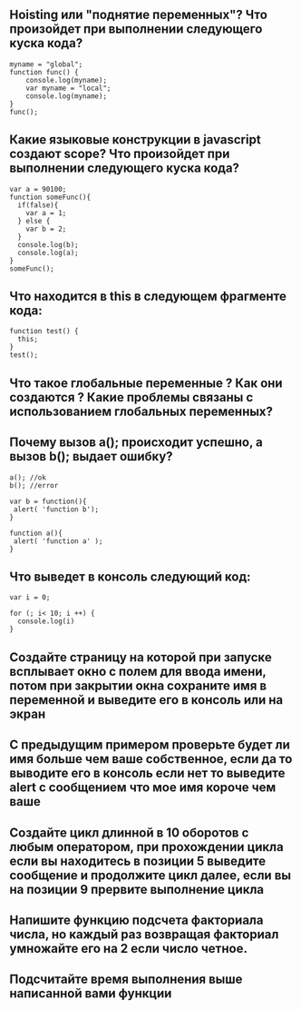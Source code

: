 ## Hoisting или "поднятие переменных"? Что произойдет при выполнении следующего куска кода?

```
myname = "global";
function func() {
    console.log(myname);
    var myname = "local";
    console.log(myname);
}
func();
```

## Какие языковые конструкции в javascript создают scope? Что произойдет при выполнении следующего куска кода?

```
var a = 90100;
function someFunc(){
  if(false){
    var a = 1;
  } else {
    var b = 2;
  }
  console.log(b);
  console.log(a);
}
someFunc();
```

## Что находится в this в следующем фрагменте кода:

```
function test() {
  this;
}
test();
```

## Что такое глобальные переменные ? Как они создаются ? Какие проблемы связаны с использованием глобальных переменных?

## Почему вызов a(); происходит успешно, а вызов b(); выдает ошибку?

```
a(); //ok
b(); //error

var b = function(){
 alert( 'function b');
}

function a(){
 alert( 'function a' );
}
```

## Что выведет в консоль следующий код:

```
var i = 0;

for (; i< 10; i ++) {
  console.log(i)
}
```

## Создайте страницу на которой при запуске всплывает окно с полем для ввода имени, потом при закрытии окна сохраните имя в переменной и выведите его в консоль или на экран
## С предыдущим примером проверьте будет ли имя больше чем ваше собственное, если да то выводите его в консоль если нет то выведите alert с сообщением что мое имя короче чем ваше
## Создайте цикл длинной в 10 оборотов с любым оператором, при прохождении цикла  если вы находитесь в позиции 5 выведите сообщение и продолжите цикл далее, если вы на позиции 9 прервите выполнение цикла
## Напишите функцию подсчета факториала числа, но каждый раз возвращая факториал умножайте его на 2 если число четное.
## Подсчитайте время выполнения выше написанной вами функции
